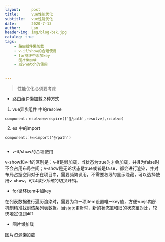 ```yaml
---
layout:     post
title:      vue性能优化
subtitle:   vue性能优化
date:       2020-7-13
author:     Lan
header-img: img/blog-bak.jpg
catalog: true
tags:
    - 路由组件懒加载
    - v-if/show的合理使用
    - for循环中添加key
    - 图片懒加载
    - 减少watch的使用
    
    
---
```

>性能优化必须要考虑

- 路由组件懒加载,2种方式

1. vue异步组件 中的resolve
```
component:resolve=>require(['@/path',resolve],resolve)
```
2. es 中的import
 
```
component:()=>import('@/path')


```

- v-if/show的合理使用

v-show和v-if的区别是：v-if是懒加载，当状态为true时才会加载，并且为false时不会占用布局空间；v-show是无论状态是true或者是false，都会进行渲染，并对布局占据空间对于在项目中，需要频繁调用，不需要权限的显示隐藏，可以选择使用v-show，可以减少系统的切换开销。

- for循环item中加key

在列表数据进行遍历渲染时，需要为每一项item设置唯一key值，方便vuejs内部机制精准找到该条列表数据。当state更新时，新的状态值和旧的状态值对比，较快地定位到diff

- 图片懒加载

图片资源懒加载